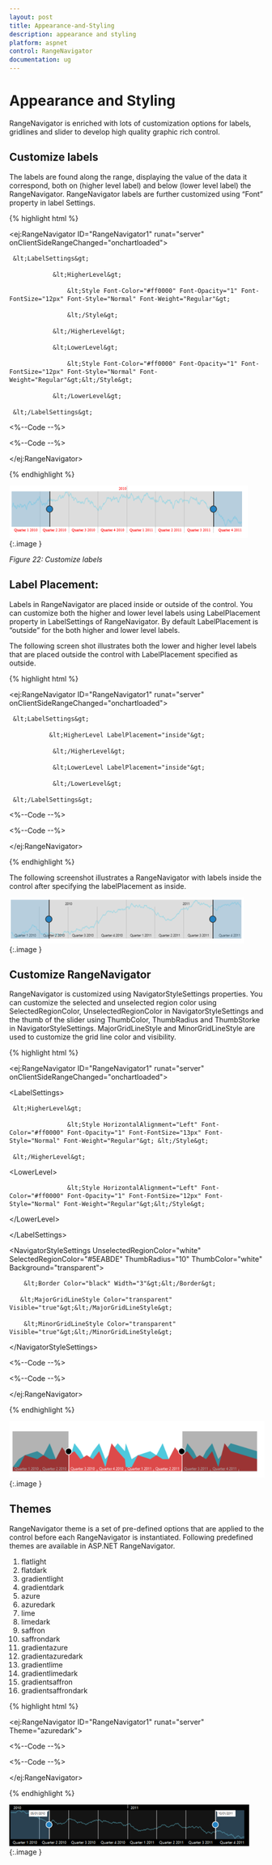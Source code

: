 ```yaml
---
layout: post
title: Appearance-and-Styling
description: appearance and styling
platform: aspnet
control: RangeNavigator
documentation: ug
---
```


# Appearance and Styling

RangeNavigator is enriched with lots of customization options for labels, gridlines and slider to develop high quality graphic rich control.

## Customize labels

The labels are found along the range, displaying the value of the data it correspond, both on (higher level label) and below (lower level label) the RangeNavigator. RangeNavigator labels are further customized using “Font” property in label Settings. 


{% highlight html %}

&lt;ej:RangeNavigator ID="RangeNavigator1" runat="server" onClientSideRangeChanged="onchartloaded"&gt;

     &lt;LabelSettings&gt;

                &lt;HigherLevel&gt;

                    &lt;Style Font-Color="#ff0000" Font-Opacity="1" Font-FontSize="12px" Font-Style="Normal" Font-Weight="Regular"&gt;                        

                    &lt;/Style&gt;

                &lt;/HigherLevel&gt;

                &lt;LowerLevel&gt;

                    &lt;Style Font-Color="#ff0000" Font-Opacity="1" Font-FontSize="12px" Font-Style="Normal" Font-Weight="Regular"&gt;&lt;/Style&gt;

                &lt;/LowerLevel&gt;

     &lt;/LabelSettings&gt;

  &lt;%--Code --%&gt;

  &lt;%--Code --%&gt;

&lt;/ej:RangeNavigator&gt;

{% endhighlight %}

![](Appearance-and-Styling_images/Appearance-and-Styling_img1.png)
{:.image }


_Figure 22: Customize labels_

## Label Placement:

Labels in RangeNavigator are placed inside or outside of the control. You can customize both the higher and lower level labels using LabelPlacement property in LabelSettings of RangeNavigator. By default LabelPlacement is “outside” for the both higher and lower level labels.

The following screen shot illustrates both the lower and higher level labels that are placed outside the control with LabelPlacement specified as outside. 

{% highlight html %}

&lt;ej:RangeNavigator ID="RangeNavigator1" runat="server" onClientSideRangeChanged="onchartloaded"&gt;

     &lt;LabelSettings&gt;

               &lt;HigherLevel LabelPlacement="inside"&gt;                   

                &lt;/HigherLevel&gt;

                &lt;LowerLevel LabelPlacement="inside"&gt;                   

                &lt;/LowerLevel&gt;

     &lt;/LabelSettings&gt;

  &lt;%--Code --%&gt;

  &lt;%--Code --%&gt;

&lt;/ej:RangeNavigator&gt;

{% endhighlight %}

The following screenshot illustrates a RangeNavigator with labels inside the control after specifying the labelPlacement as inside.



![](Appearance-and-Styling_images/Appearance-and-Styling_img2.png)
{:.image }


## Customize RangeNavigator

RangeNavigator is customized using NavigatorStyleSettings properties. You can customize the selected and unselected region color using SelectedRegionColor, UnselectedRegionColor in NavigatorStyleSettings and the thumb of the slider using ThumbColor, ThumbRadius and ThumbStorke in NavigatorStyleSettings.  MajorGridLineStyle and MinorGridLineStyle are used to customize the grid line color and visibility. 

{% highlight html %}

&lt;ej:RangeNavigator ID="RangeNavigator1" runat="server" onClientSideRangeChanged="onchartloaded"&gt;

  &lt;LabelSettings&gt;

     &lt;HigherLevel&gt;

                    &lt;Style HorizontalAlignment="Left" Font-Color="#ff0000" Font-Opacity="1" Font-FontSize="13px" Font-Style="Normal" Font-Weight="Regular"&gt; &lt;/Style&gt;

     &lt;/HigherLevel&gt;

  &lt;LowerLevel&gt;

                    &lt;Style HorizontalAlignment="Left" Font-Color="#ff0000" Font-Opacity="1" Font-FontSize="12px" Font-Style="Normal" Font-Weight="Regular"&gt;&lt;/Style&gt;

   &lt;/LowerLevel&gt;

&lt;/LabelSettings&gt;



&lt;NavigatorStyleSettings UnselectedRegionColor="white" SelectedRegionColor="#5EABDE" ThumbRadius="10" ThumbColor="white" Background="transparent"&gt;

        &lt;Border Color="black" Width="3"&gt;&lt;/Border&gt;

       &lt;MajorGridLineStyle Color="transparent" Visible="true"&gt;&lt;/MajorGridLineStyle&gt;

        &lt;MinorGridLineStyle Color="transparent" Visible="true"&gt;&lt;/MinorGridLineStyle&gt;

&lt;/NavigatorStyleSettings&gt;

  &lt;%--Code --%&gt;

  &lt;%--Code --%&gt;

&lt;/ej:RangeNavigator&gt;

{% endhighlight %}

![](Appearance-and-Styling_images/Appearance-and-Styling_img3.png)
{:.image }


## Themes

RangeNavigator theme is a set of pre-defined options that are applied to the control before each RangeNavigator is instantiated. Following predefined themes are available in ASP.NET RangeNavigator.

1. flatlight                  
2. flatdark                  
3. gradientlight           
4. gradientdark           
5. azure                      
6. azuredark               
7. lime 
8. limedark
9. saffron
10. saffrondark
11. gradientazure
12. gradientazuredark
13. gradientlime
14. gradientlimedark
15. gradientsaffron
16. gradientsaffrondark


{% highlight html %}

&lt;ej:RangeNavigator ID="RangeNavigator1" runat="server" Theme="azuredark"&gt;

  &lt;%--Code --%&gt;

  &lt;%--Code --%&gt;

&lt;/ej:RangeNavigator&gt;

{% endhighlight %}

![](Appearance-and-Styling_images/Appearance-and-Styling_img4.png) 
{:.image }


